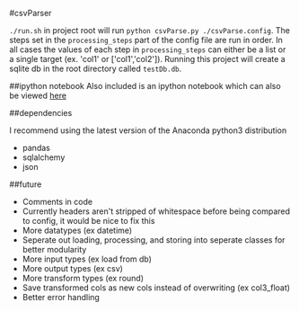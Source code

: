 #csvParser

`./run.sh` in project root will run `python csvParse.py ./csvParse.config`.
The steps set in the `processing_steps` part of the config file are run in order. In all cases the values of each step in `processing_steps` can either be a list or a single target (ex. 'col1' or ['col1','col2']).
Running this project will create a sqlite db in the root directory called `testDb.db`.

##ipython notebook
Also included is an ipython notebook which can also be viewed [here](csvParser.ipynb)

##dependencies

I recommend using the latest version of the Anaconda python3 distribution
- pandas
- sqlalchemy
- json

##future

- Comments in code
- Currently headers aren't stripped of whitespace before being compared to config, it would be nice to fix this
- More datatypes (ex datetime)
- Seperate out loading, processing, and storing into seperate classes for better modularity
- More input types (ex load from db)
- More output types (ex csv)
- More transform types (ex round)
- Save transformed cols as new cols instead of overwriting (ex col3_float)
- Better error handling
